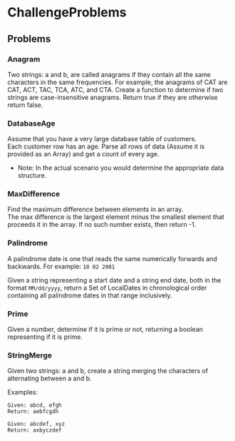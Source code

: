 # ChallengeProblems
## Problems
### Anagram
Two strings: a and b, are called anagrams if they contain all the same characters in the same frequencies. 
For example, the anagrams of CAT are CAT, ACT, TAC, TCA, ATC, and CTA. 
Create a function to determine if two strings are case-insensitive anagrams. 
Return true if they are otherwise return false.

### DatabaseAge
Assume that you have a very large database table of customers.  
Each customer row has an age. 
Parse all rows of data (Assume it is provided as an Array) and get a count of every age.
* Note: In the actual scenario you would determine the appropriate data structure.

### MaxDifference
Find the maximum difference between elements in an array.  
The max difference is the largest element minus the smallest element that proceeds it in the array.
If no such number exists, then return -1.

### Palindrome
A palindrome date is one that reads the same numerically forwards and backwards.
For example: `10 02 2001`

Given a string representing a start date and a string end date, both in the format `MM/dd/yyyy`,
return a Set of LocalDates in chronological order containing all palindrome dates in that range inclusively.

### Prime
Given a number, determine if it is prime or not, returning a boolean representing if it is prime.

### StringMerge
Given two strings: a and b, create a string merging the characters of alternating between a and b.

Examples:    
    
    Given: abcd, efgh
    Return: aebfcgdh  
      
    Given: abcdef, xyz
    Return: axbyczdef
